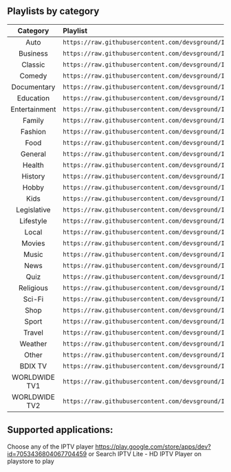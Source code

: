 
## Playlists by category

| Category      | Playlist
| :-----------: | :-------
| Auto          | `https://raw.githubusercontent.com/devsground/IPTV/master/category/auto.m3u`
| Business      | `https://raw.githubusercontent.com/devsground/IPTV/master/category/business.m3u`
| Classic       | `https://raw.githubusercontent.com/devsground/IPTV/master/category/classic.m3u`
| Comedy        | `https://raw.githubusercontent.com/devsground/IPTV/master/category/comedy.m3u`
| Documentary   | `https://raw.githubusercontent.com/devsground/IPTV/master/category/documentary.m3u`
| Education     | `https://raw.githubusercontent.com/devsground/IPTV/master/category/education.m3u`
| Entertainment | `https://raw.githubusercontent.com/devsground/IPTV/master/category/entertainment.m3u`
| Family        | `https://raw.githubusercontent.com/devsground/IPTV/master/category/family.m3u`
| Fashion       | `https://raw.githubusercontent.com/devsground/IPTV/master/category/fashion.m3u`
| Food          | `https://raw.githubusercontent.com/devsground/IPTV/master/category/food.m3u`
| General       | `https://raw.githubusercontent.com/devsground/IPTV/master/category/general.m3u`
| Health        | `https://raw.githubusercontent.com/devsground/IPTV/master/category/health.m3u`
| History       | `https://raw.githubusercontent.com/devsground/IPTV/master/category/history.m3u`
| Hobby         | `https://raw.githubusercontent.com/devsground/IPTV/master/category/hobby.m3u`
| Kids          | `https://raw.githubusercontent.com/devsground/IPTV/master/category/kids.m3u`
| Legislative   | `https://raw.githubusercontent.com/devsground/IPTV/master/category/legislative.m3u`
| Lifestyle     | `https://raw.githubusercontent.com/devsground/IPTV/master/category/lifestyle.m3u`
| Local         | `https://raw.githubusercontent.com/devsground/IPTV/master/category/local.m3u`
| Movies        | `https://raw.githubusercontent.com/devsground/IPTV/master/category/movies.m3u`
| Music         | `https://raw.githubusercontent.com/devsground/IPTV/master/category/music.m3u`
| News          | `https://raw.githubusercontent.com/devsground/IPTV/master/category/news.m3u`
| Quiz          | `https://raw.githubusercontent.com/devsground/IPTV/master/category/quiz.m3u`
| Religious     | `https://raw.githubusercontent.com/devsground/IPTV/master/category/religious.m3u`
| Sci-Fi        | `https://raw.githubusercontent.com/devsground/IPTV/master/category/sci-fi.m3u`
| Shop          | `https://raw.githubusercontent.com/devsground/IPTV/master/category/shop.m3u`
| Sport         | `https://raw.githubusercontent.com/devsground/IPTV/master/category/sport.m3u`
| Travel        | `https://raw.githubusercontent.com/devsground/IPTV/master/category/travel.m3u`
| Weather       | `https://raw.githubusercontent.com/devsground/IPTV/master/category/weather.m3u`
| Other         | `https://raw.githubusercontent.com/devsground/IPTV/master/category/other.m3u`
| BDIX TV       | `https://raw.githubusercontent.com/devsground/IPTV/master/channels_V2/bdix/bdix_bdtv.m3u`
| WORLDWIDE TV1 | `https://raw.githubusercontent.com/devsground/IPTV/master/all/livetvhd.m3u`
| WORLDWIDE TV2 | `https://raw.githubusercontent.com/devsground/IPTV/master/2020/exo/exo_all.m3u`

## Supported applications:
Choose any of the IPTV player
https://play.google.com/store/apps/dev?id=7053436804067704459
or Search IPTV Lite - HD IPTV Player on playstore to play
